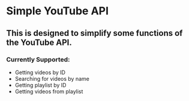 # Simple YouTube API
## This is designed to simplify some functions of the YouTube API.


### Currently Supported:
- Getting videos by ID
- Searching for videos by name
- Getting playlist by ID
- Getting videos from playlist

